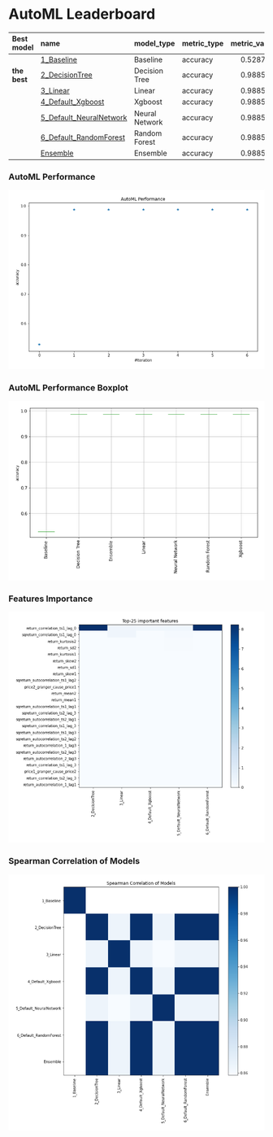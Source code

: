 # AutoML Leaderboard

| Best model   | name                                                         | model_type     | metric_type   |   metric_value |   train_time |
|:-------------|:-------------------------------------------------------------|:---------------|:--------------|---------------:|-------------:|
|              | [1_Baseline](1_Baseline/README.md)                           | Baseline       | accuracy      |       0.528736 |         1.33 |
| **the best** | [2_DecisionTree](2_DecisionTree/README.md)                   | Decision Tree  | accuracy      |       0.988506 |         4.69 |
|              | [3_Linear](3_Linear/README.md)                               | Linear         | accuracy      |       0.988506 |         4.33 |
|              | [4_Default_Xgboost](4_Default_Xgboost/README.md)             | Xgboost        | accuracy      |       0.988506 |         4.13 |
|              | [5_Default_NeuralNetwork](5_Default_NeuralNetwork/README.md) | Neural Network | accuracy      |       0.988506 |         2.83 |
|              | [6_Default_RandomForest](6_Default_RandomForest/README.md)   | Random Forest  | accuracy      |       0.988506 |         7.72 |
|              | [Ensemble](Ensemble/README.md)                               | Ensemble       | accuracy      |       0.988506 |         0.18 |

### AutoML Performance
![AutoML Performance](ldb_performance.png)

### AutoML Performance Boxplot
![AutoML Performance Boxplot](ldb_performance_boxplot.png)

### Features Importance
![features importance across models](features_heatmap.png)



### Spearman Correlation of Models
![models spearman correlation](correlation_heatmap.png)

